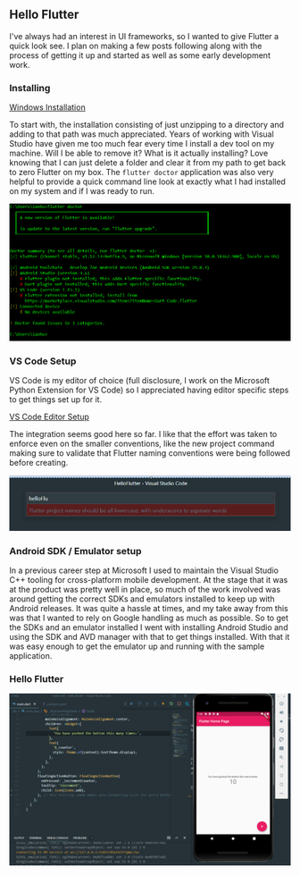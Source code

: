 ## Hello Flutter

I've always had an interest in UI frameworks, so I wanted to give Flutter a quick look see. I plan on making a few posts following along with the process of getting it up and started as well as some early development work.

### Installing

[Windows Installation](https://flutter.dev/docs/get-started/install/windows)

To start with, the installation consisting of just unzipping to a directory and adding to that path was much appreciated. Years of working with Visual Studio have given me too much fear every time I install a dev tool on my machine. Will I be able to remove it? What is it actually installing? Love knowing that I can just delete a folder and clear it from my path to get back to zero Flutter on my box. The `flutter doctor` application was also very helpful to provide a quick command line look at exactly what I had installed on my system and if I was ready to run.

![Flutter doctor](https://github.com/IanMatthewHuff/Blog/blob/9a31e404f7befd89a9c27db53a6fb6dc456685aa/HelloFlutter1/Images/FlutterDoctor.PNG)

### VS Code Setup

VS Code is my editor of choice (full disclosure, I work on the Microsoft Python Extension for VS Code) so I appreciated having editor specific steps to get things set up for it.

[VS Code Editor Setup](https://flutter.dev/docs/get-started/editor?tab=vscode)

The integration seems good here so far. I like that the effort was taken to enforce even on the smaller conventions, like the new project command making sure to validate that Flutter naming conventions were being followed before creating.

![Flutter naming warning](https://github.com/IanMatthewHuff/Blog/blob/2b2b3503ed2c71e13ecf456b4ee05d11d90c7edf/HelloFlutter1/Images/NameWarning.PNG)

### Android SDK / Emulator setup

In a previous career step at Microsoft I used to maintain the Visual Studio C++ tooling for cross-platform mobile development. At the stage that it was at the product was pretty well in place, so much of the work involved was around getting the correct SDKs and emulators installed to keep up with Android releases. It was quite a hassle at times, and my take away from this was that I wanted to rely on Google handling as much as possible. So to get the SDKs and an emulator installed I went with installing Android Studio and using the SDK and AVD manager with that to get things installed. With that it was easy enough to get the emulator up and running with the sample application.

### Hello Flutter

![Running emulator](https://github.com/IanMatthewHuff/Blog/blob/a2107e10826a05b7bdb116c584be200390adfb13/HelloFlutter1/Images/RunningEmulator.png)
